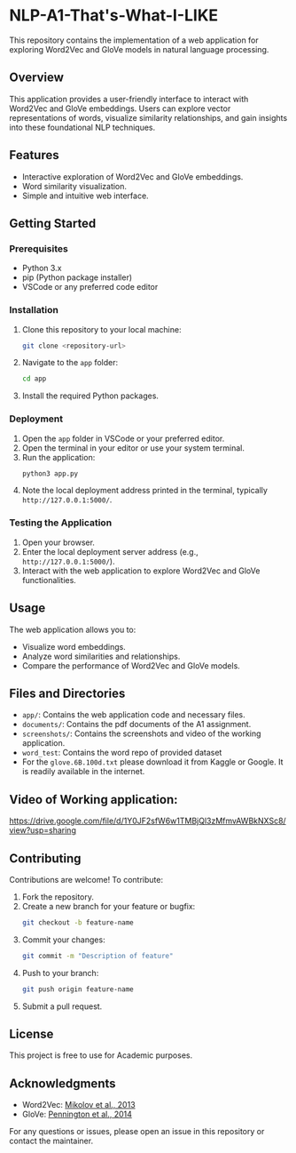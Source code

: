 # NLP-A1-That's-What-I-LIKE

This repository contains the implementation of a web application for exploring Word2Vec and GloVe models in natural language processing.

## Overview
This application provides a user-friendly interface to interact with Word2Vec and GloVe embeddings. Users can explore vector representations of words, visualize similarity relationships, and gain insights into these foundational NLP techniques.

## Features
- Interactive exploration of Word2Vec and GloVe embeddings.
- Word similarity visualization.
- Simple and intuitive web interface.

## Getting Started
### Prerequisites
- Python 3.x
- pip (Python package installer)
- VSCode or any preferred code editor

### Installation
1. Clone this repository to your local machine:
   ```bash
   git clone <repository-url>
   ```

2. Navigate to the `app` folder:
   ```bash
   cd app
   ```

3. Install the required Python packages.

### Deployment
1. Open the `app` folder in VSCode or your preferred editor.
2. Open the terminal in your editor or use your system terminal.
3. Run the application:
   ```bash
   python3 app.py
   ```
4. Note the local deployment address printed in the terminal, typically `http://127.0.0.1:5000/`.

### Testing the Application
1. Open your browser.
2. Enter the local deployment server address (e.g., `http://127.0.0.1:5000/`).
3. Interact with the web application to explore Word2Vec and GloVe functionalities.

## Usage
The web application allows you to:
- Visualize word embeddings.
- Analyze word similarities and relationships.
- Compare the performance of Word2Vec and GloVe models.

## Files and Directories
- `app/`: Contains the web application code and necessary files.
- `documents/`: Contains the pdf documents of the A1 assignment.
- `screenshots/`: Contains the screenshots and video of the working application.
- `word_test`: Contains the word repo of provided dataset
- For the `glove.6B.100d.txt` please download it from Kaggle or Google. It is readily available in the internet.

## Video of Working application:  
https://drive.google.com/file/d/1Y0JF2sfW6w1TMBjQl3zMfmvAWBkNXSc8/view?usp=sharing

## Contributing
Contributions are welcome! To contribute:
1. Fork the repository.
2. Create a new branch for your feature or bugfix:
   ```bash
   git checkout -b feature-name
   ```
3. Commit your changes:
   ```bash
   git commit -m "Description of feature"
   ```
4. Push to your branch:
   ```bash
   git push origin feature-name
   ```
5. Submit a pull request.

## License
This project is free to use for Academic purposes.

## Acknowledgments
- Word2Vec: [Mikolov et al., 2013](https://arxiv.org/abs/1301.3781)
- GloVe: [Pennington et al., 2014](https://nlp.stanford.edu/projects/glove/)

For any questions or issues, please open an issue in this repository or contact the maintainer.